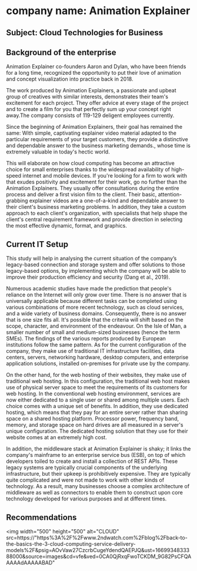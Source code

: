# company name: Animation Explainer

## Subject: Cloud Technologies for Business








## Background of the enterprise


Animation Explainer co-founders Aaron and Dylan, who have been friends for a long time, recognized the
opportunity to put their love of animation and concept visualization into practice back in 2018.

The work produced by Animation Explainers, a passionate and upbeat group of creatives with similar 
interests, demonstrates their team's excitement for each project. They offer advice at every stage
of the project and to create a film for you that perfectly sum up your concept right away.The company
consists of 119-129 deligent employees currently.

Since the beginning of Animation Explainers, their goal has remained the same: With simple,
captivating explainer video material adapted to the particular requirements of your target customers,
they provide a distinctive and dependable answer to the business marketing demands.,
whose time is extremely valuable in today's hectic world. 

This will elaborate on how cloud computing has become an attractive choice for small enterprises thanks
to the widespread availability of high-speed internet and mobile devices. If you're looking for a firm 
to work with that exudes positivity and excitement for their work, go no further than the Animation
Explainers. They usually offer consultations during the entire process and deliver a first vision film to
the client.
Their basic, attention-grabbing explainer videos are a one-of-a-kind and dependable answer to their
client's business marketing problems. In addition, they take a custom approach to each client's
organization, with specialists that help shape the client's central requirement framework and provide
direction in selecting the most effective dynamic, format, and graphics.


## Current IT Setup

This study will help in analysing the current situation of the company’s legacy-based connection and
storage system and offer solutions to those legacy-based options, by implementing which the company will
be able to improve their production efficiency and security (Dang et al., 2019). 

Numerous academic studies have made the prediction that people's reliance on the Internet will only grow
over time. There is no answer that is universally applicable because different tasks can be completed
using various combinations of more recent technology, such as cloud services, and a wide variety of 
business domains. Consequently, there is no answer that is one size fits all. It's possible that the 
criteria will shift based on the scope, character, and environment of the endeavour. On the Isle of Man, 
a smaller number of small and medium-sized businesses (hence the term SMEs). The findings of the various 
reports produced by European institutions follow the same pattern. As for the current configuration of the 
company, they make use of traditional IT infrastructure facilities, data centers, servers, networking 
hardware, desktop computers, and enterprise application solutions, installed on-premises for private use 
by the company.
 
On the other hand, for the web hosting of their websites, they make use of traditional web hosting. In 
this configuration, the traditional web host makes use of physical server space to meet the requirements 
of its customers for web hosting. In the conventional web hosting environment, services are now either 
dedicated to a single user or shared among multiple users. Each choice comes with a unique set of benefits.
In addition, they use dedicated hosting, which means that they pay for an entire server rather than 
sharing space on a shared hosting platform. Processor power, frequency band, memory, and storage space on 
hard drives are all measured in a server's unique configuration. The dedicated hosting solution that they
use for their website comes at an extremely high cost. 

In addition, the middleware stack at Animation Explainer is shaky; it links the company's mainframe to an 
enterprise service bus (ESB), on top of which developers toiled to create and install a collection of REST
APIs. These legacy systems are typically crucial components of the underlying infrastructure, but their 
upkeep is prohibitively expensive. They are typically quite complicated and were not made to work with 
other kinds of technology. As a result, many businesses choose a complex architecture of middleware as 
well as connectors to enable them to construct upon core technology developed for various purposes and at
different times.

## Recommendations 

<img width="500" height="500" alt="CLOUD" src=https://"https%3A%2F%2Fwww.2ndwatch.com%2Fblog%2Fback-to-the-basics-the-3-cloud-computing-service-delivery-models%2F&psig=AOvVaw27CzcrbCugeYdendQAEPJQ&ust=1669934833388000&source=images&cd=vfe&ved=0CA0QjRxqFwoTCKDM_9G82PsCFQAAAAAdAAAAABAD"






